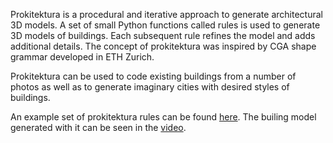 Prokitektura is a procedural and iterative approach to generate architectural 3D models. A set of small Python functions called rules is used to generate 3D models of buildings. Each subsequent rule refines the model and adds additional details. The concept of prokitektura was inspired by CGA shape grammar developed in ETH Zurich.

Prokitektura can be used to code existing buildings from a number of photos as well as to generate imaginary cities with desired styles of buildings.

An example set of prokitektura rules can be found [here](https://github.com/vvoovv/prokitektura-examples/blob/master/examples/simple01.py). The builing model generated with it can be seen in the [video](http://www.youtube.com/watch?v=qmpAsEqm6mk).
